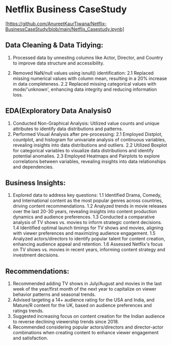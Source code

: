 # Netflix Business CaseStudy
[https://github.com/AnureetKaurTiwana/Netflix-BusinessCaseStudy/blob/main/Netflix_Casestudy.ipynb]

## Data Cleaning & Data Tidying:

1. Processed data by unnesting columns like Actor, Director, and Country to improve data structure and accessibility.

2. Removed NaN/null values using isnull() identification:
   2.1 Replaced missing numerical values with column mean, resulting in a 20% increase in data completeness.
   2.2  Replaced missing categorical values with mode/'unknown', enhancing data integrity and reducing information loss.
## EDA(Exploratory Data Analysis0

1. Conducted Non-Graphical Analysis:
    Utilized value counts and unique attributes to identify data distributions and patterns.
2. Performed Visual Analysis after pre-processing:
    2.1 Employed Distplot, countplot, and histogram for univariate analysis of continuous variables, revealing insights into data distributions and outliers.
    2.2 Utilized Boxplot for categorical variables to visualize data distributions and identify potential anomalies.
    2.3 Employed Heatmaps and Pairplots to explore correlations between variables, revealing insights into data relationships and dependencies.

## Business Insights:

1. Explored data to address key questions:
    1.1 Identified Drama, Comedy, and International content as the most popular genres across countries, driving content recommendations.
    1.2 Analyzed trends in movie releases over the last 20-30 years, revealing insights into content production dynamics and audience preferences.
    1.3 Conducted a comparative analysis of TV shows vs. movies to inform strategic content decisions.
    1.4 Identified optimal launch timings for TV shows and movies, aligning with viewer preferences and maximizing audience engagement.
    1.5 Analyzed actors/directors to identify popular talent for content creation, enhancing audience appeal and retention.
    1.6 Assessed Netflix's focus on TV shows vs. movies in recent years, informing content strategy and investment decisions.

## Recommendations:
1. Recommended adding TV shows in July/August and movies in the last week of the year/first month of the next year to capitalize on viewer behavior patterns and seasonal trends.
2. Advised targeting a 14+ audience rating for the USA and India, and Mature/R content for the UK, based on audience preferences and ratings trends.
3. Suggested increasing focus on content creation for the Indian audience to reverse declining viewership trends since 2018.
4. Recommended considering popular actors/directors and director-actor combinations when creating content to enhance viewer engagement and satisfaction.
